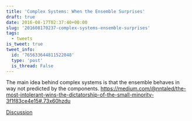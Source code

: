 ```yaml
---
title: 'Complex Systems: When the Ensemble Surprises'
draft: true
date: 2016-08-17T02:37:40+00:00
slug: '201608170237-complex-systems-ensemble-surprises'
tags:
  - tweets
is_tweet: true
tweet_info:
  id: '765633644811522048'
  type: 'post'
  is_thread: False
---
```




The main idea behind complex systems is that the ensemble behaves in way not predicted by the components. <https://medium.com/@nntaled/the-most-intolerant-wins-the-dictatorship-of-the-small-minority-3f1f83ce4e15#.73x60hzdu>

[Discussion](https://x.com/sytelus/status/765633644811522048)

